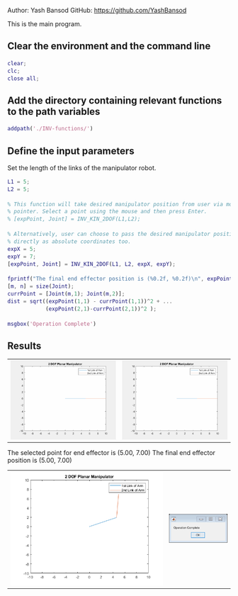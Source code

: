 Author: Yash Bansod
GitHub: https://github.com/YashBansod

This is the main program.

## Clear the environment and the command line

```matlab
clear;
clc;
close all;
```

## Add the directory containing relevant functions to the path variables

```matlab
addpath('./INV-functions/')
```

## Define the input parameters

Set the length of the links of the manipulator robot.

```matlab
L1 = 5;
L2 = 5;

% This function will take desired manipulator position from user via mouse
% pointer. Select a point using the mouse and then press Enter.
% [expPoint, Joint] = INV_KIN_2DOF(L1,L2);

% Alternatively, user can choose to pass the desired manipulator position
% directly as absolute coordinates too.
expX = 5;
expY = 7;
[expPoint, Joint] = INV_KIN_2DOF(L1, L2, expX, expY);

fprintf("The final end effector position is (%0.2f, %0.2f)\n", expPoint);
[m, n] = size(Joint);
currPoint = [Joint(m,1); Joint(m,2)];
dist = sqrt((expPoint(1,1) - currPoint(1,1))^2 + ...
            (expPoint(2,1)-currPoint(2,1))^2 );

msgbox('Operation Complete')
```

## Results
<table>
   <tr>
      <td> <img src="./images/results_1.gif"> </td>
      <td> <img src="./images/results_2.gif"> </td>
   </tr>
</table>  


The selected point for end effector is (5.00, 7.00)
The final end effector position is (5.00, 7.00)

<table>
  <tr>
    <td> <img src="./images/main_2DOF_01.png" > </td>
    <td> <img src="./images/main_2DOF_02.png" > </td>
   </tr> 
</table>  
  